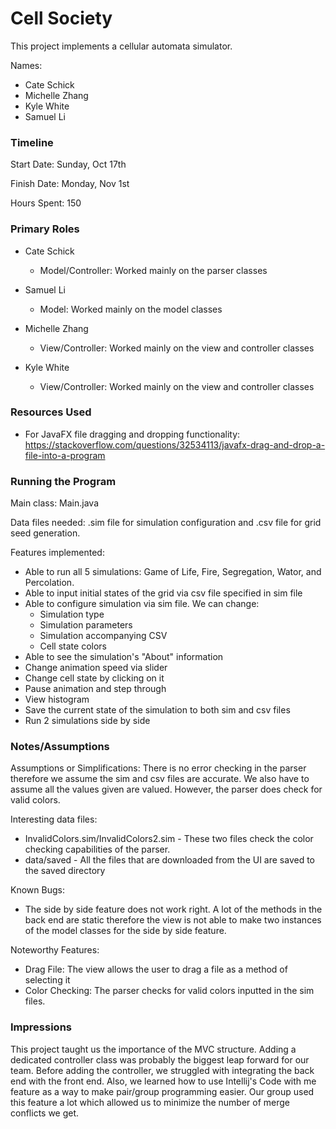 Cell Society
====

This project implements a cellular automata simulator.

Names:

* Cate Schick
* Michelle Zhang
* Kyle White
* Samuel Li

### Timeline

Start Date: Sunday, Oct 17th

Finish Date: Monday, Nov 1st

Hours Spent: 150

### Primary Roles

* Cate Schick
    * Model/Controller: Worked mainly on the parser classes

* Samuel Li
    * Model: Worked mainly on the model classes

* Michelle Zhang
    * View/Controller: Worked mainly on the view and controller classes

* Kyle White
    * View/Controller: Worked mainly on the view and controller classes

### Resources Used

* For JavaFX file dragging and dropping
  functionality: https://stackoverflow.com/questions/32534113/javafx-drag-and-drop-a-file-into-a-program

### Running the Program

Main class: Main.java

Data files needed: .sim file for simulation configuration and .csv file for grid seed generation.

Features implemented:

* Able to run all 5 simulations: Game of Life, Fire, Segregation, Wator, and Percolation.
* Able to input initial states of the grid via csv file specified in sim file
* Able to configure simulation via sim file. We can change:
    * Simulation type
    * Simulation parameters
    * Simulation accompanying CSV
    * Cell state colors
* Able to see the simulation's "About" information
* Change animation speed via slider
* Change cell state by clicking on it
* Pause animation and step through
* View histogram
* Save the current state of the simulation to both sim and csv files
* Run 2 simulations side by side

### Notes/Assumptions

Assumptions or Simplifications:
There is no error checking in the parser therefore we assume the sim and csv files are accurate. We also have to assume all the values given are valued. However, the parser does check for valid colors.

Interesting data files:
* InvalidColors.sim/InvalidColors2.sim - These two files check the color checking capabilities of the parser.
* data/saved - All the files that are downloaded from the UI are saved to the saved directory

Known Bugs:
* The side by side feature does not work right. A lot of the methods in the back end are static therefore the view is not able to make two instances of the model classes for the side by side feature.

Noteworthy Features:
* Drag File: The view allows the user to drag a file as a method of selecting it
* Color Checking: The parser checks for valid colors inputted in the sim files.

### Impressions
This project taught us the importance of the MVC structure. Adding a dedicated controller class was probably the biggest leap forward for our team. Before adding the controller, we struggled with integrating the back end with the front end. Also, we learned how to use Intellij's Code with me feature as a way to make pair/group programming easier. Our group used this feature a lot which allowed us to minimize the number of merge conflicts we get.
